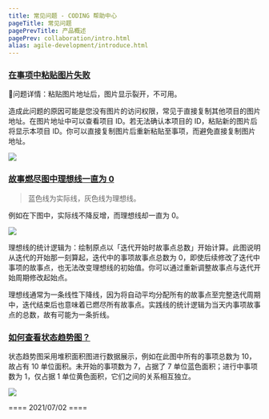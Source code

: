 ```yaml
---
title: 常见问题 - CODING 帮助中心
pageTitle: 常见问题
pagePrevTitle: 产品概述
pagePrev: collaboration/intro.html
alias: agile-development/introduce.html
---
```


### [在事项中粘贴图片失败](#paste-photo-failed)

问题详情：粘贴图片地址后，图片显示裂开，不可用。

造成此问题的原因可能是您没有图片的访问权限，常见于直接复制其他项目的图片地址。在图片地址中可以查看项目 ID。若无法确认本项目的 ID，粘贴新的图片后将显示本项目 ID。你可以直接复制图片后重新粘贴至事项，而避免直接复制图片地址。

![](https://help-assets.codehub.cn/enterprise/20211203103449.png)

### [故事燃尽图中理想线一直为 0](#ideal-line)

> 蓝色线为实际线，灰色线为理想线。

例如在下图中，实际线不降反增，而理想线却一直为 0。

![](https://help-assets.codehub.cn/enterprise/20211203103822.png)

理想线的统计逻辑为：绘制原点以「迭代开始时故事点总数」开始计算。此图说明从迭代的开始那一刻算起，迭代中的事项故事点总数为 0，即使后续修改了迭代中事项的故事点，也无法改变理想线的初始值。你可以通过重新调整故事点与迭代开始周期修改起始点。

理想线通常为一条线性下降线，因为将自动平均分配所有的故事点至完整迭代周期中，迭代结束后也意味着已燃尽所有故事点。实践线的统计逻辑为当天内事项故事点的总数，故有可能为一条折线。

### [如何查看状态趋势图？](#state-trend-graph)

状态趋势图采用堆积面积图进行数据展示，例如在此图中所有的事项总数为 10，故占有 10 单位面积。未开始的事项数为 7，占据了 7 单位蓝色面积；进行中事项数为 1，仅占据 1 单位黄色面积，它们之间的关系相互独立。

![](https://help-assets.codehub.cn/enterprise/20211203113935.png)


==== 2021/07/02 ====
